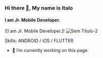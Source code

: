 ### Hi there 👋, My name is Italo
#### I am Jr. Mobile Developer.
![I am Jr. Mobile Developer.]! ![Sem Título-2](https://user-images.githubusercontent.com/89754045/131273912-4050aa50-28f9-42c8-9202-8f2f1b9e25fe.png)





Skills: ANDROID / iOS / FLUTTER

- 🔭 I’m currently working on this page. 




